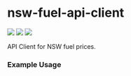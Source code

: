 nsw-fuel-api-client
============================================
[![](https://travis-ci.org/nickw444/nsw-fuel-api-client.svg?branch=master)](https://travis-ci.org/nickw444/nsw-fuel-api-client)
[![](https://coveralls.io/repos/nickw444/nsw-fuel-api-client/badge.svg)](https://coveralls.io/r/nickw444/nsw-fuel-api-client)
[![](https://img.shields.io/pypi/v/nsw-fuel-api-client.svg)](https://pypi.python.org/pypi/nsw-fuel-api-client/)
    
API Client for NSW fuel prices.

### Example Usage

